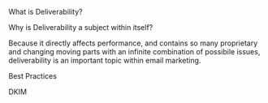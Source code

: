 What is Deliverability?

Why is Deliverability a subject within itself?

Because it directly affects performance, and contains so many proprietary and changing moving parts with an infinite combination of possibile issues, deliverability is an important topic within email marketing.

Best Practices

DKIM

